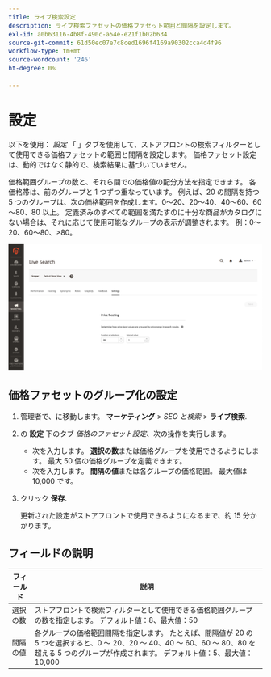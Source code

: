 ```yaml
---
title: ライブ検索設定
description: ライブ検索ファセットの価格ファセット範囲と間隔を設定します。
exl-id: a0b63116-4b8f-490c-a54e-e21f1b02b634
source-git-commit: 61d50ec07e7c8ced1696f4169a90302cca4d4f96
workflow-type: tm+mt
source-wordcount: '246'
ht-degree: 0%

---
```


# 設定

以下を使用： *設定* 「 」タブを使用して、ストアフロントの検索フィルターとして使用できる価格ファセットの範囲と間隔を設定します。 価格ファセット設定は、動的ではなく静的で、検索結果に基づいていません。

価格範囲グループの数と、それら間での価格値の配分方法を指定できます。 各価格帯は、前のグループと 1 つずつ重なっています。 例えば、20 の間隔を持つ 5 つのグループは、次の価格範囲を作成します。0～20、20～40、40～60、60～80、80 以上。 定義済みのすべての範囲を満たすのに十分な商品がカタログにない場合は、それに応じて使用可能なグループの表示が調整されます。 例：0～20、60～80、>80。

![設定](assets/settings.png)

## 価格ファセットのグループ化の設定

1. 管理者で、に移動します。 **マーケティング** > *SEO と検索* > **ライブ検索**.
1. の **設定** 下のタブ *価格のファセット設定*、次の操作を実行します。
   * 次を入力します。 **選択の数**&#x200B;または価格グループを使用できるようにします。 最大 50 個の価格グループを定義できます。
   * 次を入力します。 **間隔の値**&#x200B;または各グループの価格範囲。 最大値は 10,000 です。
1. クリック **保存**.

   更新された設定がストアフロントで使用できるようになるまで、約 15 分かかります。

## フィールドの説明

| フィールド | 説明 |
|--- |--- |
| 選択の数 | ストアフロントで検索フィルターとして使用できる価格範囲グループの数を指定します。 デフォルト値：8、最大値：50 |
| 間隔の値 | 各グループの価格範囲間隔を指定します。 たとえば、間隔値が 20 の 5 つを選択すると、0 ～ 20、20 ～ 40、40 ～ 60、60 ～ 80、80 を超える 5 つのグループが作成されます。 デフォルト値：5、最大値：10,000 |

